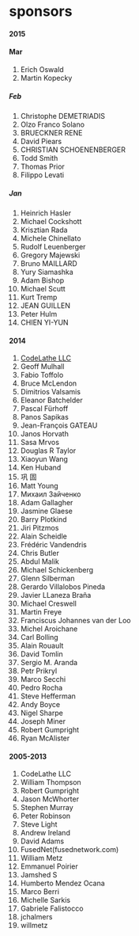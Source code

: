 sponsors
========

#### 2015
#### Mar
1. Erich Oswald
2. Martin Kopecky

##### Feb
1. Christophe DEMETRIADIS
2. Olzo Franco Solano
3. BRUECKNER RENE
4. David Piears
5. CHRISTIAN SCHOENENBERGER
6. Todd Smith
7. Thomas Prior
8. Filippo Levati

##### Jan
1. Heinrich Hasler
2. Michael Cockshott
3. Krisztian Rada
4. Michele Chinellato
5. Rudolf Leuenberger
6. Gregory Majewski
7. Bruno MAILLARD
8. Yury Siamashka
9. Adam Bishop
10. Michael Scutt
11. Kurt Tremp
12. JEAN GUILLEN
13. Peter Hulm
14. CHIEN YI-YUN

#### 2014
1. [CodeLathe LLC](http://www.tonido.com/)
2. Geoff Mulhall
3. Fabio Toffolo	
4. Bruce McLendon
5. Dimitrios Valsamis
6. Eleanor Batchelder
7. Pascal Fürhoff
8. Panos Sapikas
9. Jean-François GATEAU
10. Janos Horvath
11. Sasa Mrvos
12. Douglas R Taylor
13. Xiaoyun Wang
14. Ken Huband
15. 巩 固
16. Matt Young
17. Михаил Зайченко
18. Adam Gallagher
19. Jasmine Glaese
20. Barry Plotkind
21. Jiri Pitzmos
22. Alain Scheidle
23. Frédéric Vandendris
24. Chris Butler
25. Abdul Malik
26. Michael Schickenberg
27. Glenn Silberman
28. Gerardo Villalobos Pineda
29. Javier LLaneza Braña
30. Michael Creswell
31. Martin Freye
32. Franciscus Johannes van der Loo
33. Michel Aroichane
34. Carl Bolling
35. Alain Rouault
36. David Tomlin
37. Sergio M. Aranda
38. Petr Prikryl
39. Marco Secchi
40. Pedro Rocha
41. Steve Hefferman
42. Andy Boyce
43. Nigel Sharpe
44. Joseph Miner
45. Robert Gumpright
45. Ryan McAlister

#### 2005-2013
1. CodeLathe LLC
2. William Thompson
3. Robert Gumpright
4. Jason McWhorter
5. Stephen Murray
6. Peter Robinson
7. Steve Light
8. Andrew Ireland
9. David Adams
10. FusedNet(fusednetwork.com)
11. William Metz
12. Emmanuel Poirier
13. Jamshed S
14. Humberto Mendez Ocana
15. Marco Berri
16. Michelle Sarkis
17. Gabriele Falistocco
18. jchalmers
19. willmetz

